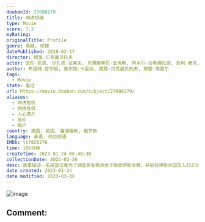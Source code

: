 ```yaml
---
doubanId: 27608279
title: 网诱惊魂
type: Movie
score: 7.2
myRating: 
originalTitle: Profile
genre: 悬疑, 惊悚
datePublished: 2018-02-17
director: 提莫·贝克曼贝托夫
actor: 瓦伦·凯恩, 沙扎德·拉蒂夫, 克里斯蒂尼·亚当斯, 阿米尔·拉希姆扎德, 凯利·麦克, 摩根·华金斯, 艾玛·凯特, 路易斯·马丁, 凯特·沃森, 特里卡·威尔逊
author: 布里特·普尔顿, 奥尔加·卡里纳, 提莫·贝克曼贝托夫, 安娜·埃雷尔
tags:
  - Movie
state: 看过
url: https://movie.douban.com/subject/27608279/
aliases:
  - 网诱危机
  - 网络危机
  - 人心简介
  - 简介
  - 账户
country: 美国, 英国, 塞浦路斯, 俄罗斯
language: 英语, 阿拉伯语
IMDb: tt7826276
time: 106分钟
createTime: 2023-01-24 00:40:30
collectionDate: 2022-02-26
desc: 故事描述一名英国记者为了调查百名欧洲女子皈依伊斯兰教，并前往伊斯兰国加入ISIS的原因，创立了一个假帐号，与叙利亚的圣战士展开了交流，试图得到更多资讯，但对方一心只想娶她为妻。然而在身份不断切换之时，...
date created: 2023-01-24
date modified: 2023-03-08
---
```


![image](p2640506011.jpg)

Comment:
---
